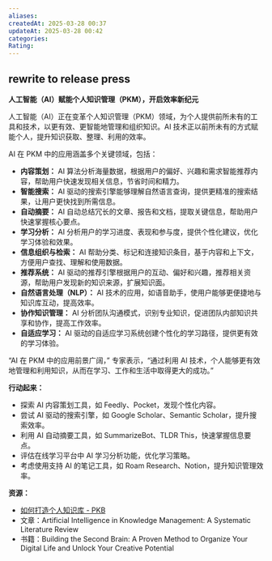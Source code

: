 ```yaml
---
aliases: 
createdAt: 2025-03-28 00:37
updateAt: 2025-03-28 00:42
categories: 
Rating:
---
```


## rewrite to release press

**人工智能（AI）赋能个人知识管理（PKM），开启效率新纪元**

人工智能（AI）正在变革个人知识管理（PKM）领域，为个人提供前所未有的工具和技术，以更有效、更智能地管理和组织知识。AI 技术正以前所未有的方式赋能个人，提升知识获取、整理、利用的效率。

AI 在 PKM 中的应用涵盖多个关键领域，包括：

- **内容策划：** AI 算法分析海量数据，根据用户的偏好、兴趣和需求智能推荐内容，帮助用户快速发现相关信息，节省时间和精力。
- **智能搜索：** AI 驱动的搜索引擎能够理解自然语言查询，提供更精准的搜索结果，让用户更快找到所需信息。
- **自动摘要：** AI 自动总结冗长的文章、报告和文档，提取关键信息，帮助用户快速掌握核心要点。
- **学习分析：** AI 分析用户的学习进度、表现和参与度，提供个性化建议，优化学习体验和效果。
- **信息组织与检索：** AI 帮助分类、标记和连接知识条目，基于内容和上下文，方便用户查找、理解和使用数据。
- **推荐系统：** AI 驱动的推荐引擎根据用户的互动、偏好和兴趣，推荐相关资源，帮助用户发现新的知识来源，扩展知识面。
- **自然语言处理（NLP）：** AI 技术的应用，如语音助手，使用户能够更便捷地与知识库互动，提高效率。
- **协作知识管理：** AI 分析团队沟通模式，识别专业知识，促进团队内部知识共享和协作，提高工作效率。
- **自适应学习：** AI 驱动的自适应学习系统创建个性化的学习路径，提供更有效的学习体验。

“AI 在 PKM 中的应用前景广阔，” 专家表示，“通过利用 AI 技术，个人能够更有效地管理和利用知识，从而在学习、工作和生活中取得更大的成功。”

**行动起来：**

- 探索 AI 内容策划工具，如 Feedly、Pocket，发现个性化内容。
- 尝试 AI 驱动的搜索引擎，如 Google Scholar、Semantic Scholar，提升搜索效率。
- 利用 AI 自动摘要工具，如 SummarizeBot、TLDR This，快速掌握信息要点。
- 评估在线学习平台中 AI 学习分析功能，优化学习策略。
- 考虑使用支持 AI 的笔记工具，如 Roam Research、Notion，提升知识管理效率。

**资源：**

- [如何打造个人知识库 - PKB](如何打造个人知识库%20-%20PKB.md)
- 文章：Artificial Intelligence in Knowledge Management: A Systematic Literature Review
- 书籍：Building the Second Brain: A Proven Method to Organize Your Digital Life and Unlock Your Creative Potential
